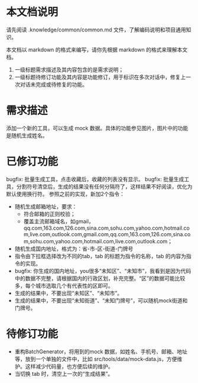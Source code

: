 # 本文档说明

请先阅读 .knowledge/common/common.md 文件，了解编码说明和项目通用知识。

本文档以 markdown 的格式来编写，请你先根据 markdown 的格式来理解本文档。

1. 一级标题需求描述及其内容包含的是需求说明；
2. 一级标题待修订功能及其内容是功能修订，用于标识在多次对话中，修复上一次对话未完成或待修复的功能。

# 需求描述
添加一个新的工具，可以生成 mock 数据。具体的功能参见图片，图片中的功能是随机生成姓名。

# 已修订功能
bugfix: 批量生成工具，点击收藏后，收藏的列表没有显示。
bugfix: 批量生成工具，分割符号清空后，生成的结果没有任何分隔符了，这样结果不好阅读，优化为默认使用换行符。
参照之前的实现，新加2个指令：
- 随机生成邮箱地址，要求：
    - 符合邮箱的正则校验；
    - 覆盖主流邮箱域名，如gmail，qq.com,163.com,126.com,sina.com,sohu.com,yahoo.com,hotmail.com,live.com,outlook.com,gmail.com,qq.com,163.com,126.com,sina.com,sohu.com,yahoo.com,hotmail.com,live.com,outlook.com；
- 随机生成国内地址，格式为：省-市-区-街道-门牌号
- 指令由下拉框选择改为不同的tab，tab 的标题为指令的名称，tab 的内容为指令的实现。
- bugfix: 你生成的国内地址，you很多“未知区”、“未知市”，我看到是因为代码中的数据不完整，请根据国内的行政区划，补充完整。“区”的数据可能比较多，每个城市选取几个有代表性的区即可。
- 生成的结果中，不要出现“未知区”、“未知市”。
- 生成的结果中，不要出现“未知街道”、“未知门牌号”，可以随机mock街道和门牌号。
# 待修订功能
- 重构BatchGenerator，将用到的mock 数据，如姓名、手机号、邮箱、地址等，放到一个单独的文件中，比如 src/tools/data/mock-data.js，方便维护。这样减少代码量，也方便后续的维护。
- 当切换 tab 时，清空上一次的“生成结果”。

